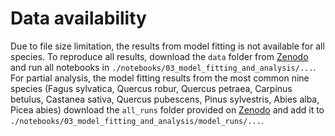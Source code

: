 # Data availability

Due to file size limitation, the results from model fitting is not available for all species. To reproduce all results, download the `data` folder from [Zenodo](https://doi.org/10.5281/zenodo.14923701) and run all notebooks in `./notebooks/03_model_fitting_and_analysis/...`. For partial analysis, the model fitting results from the most common nine species (Fagus sylvatica, Quercus robur, Quercus petraea, Carpinus betulus, Castanea sativa, Quercus pubescens, Pinus sylvestris, Abies alba, Picea abies) download the `all_runs` folder provided on [Zenodo](https://doi.org/10.5281/zenodo.14923701) and add it to `./notebooks/03_model_fitting_and_analysis/model_runs/...`.
